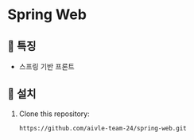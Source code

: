 # Spring Web

## 🌟 특징
- 스프링 기반 프론트

[//]: # (- Input device model and usage years.)

[//]: # (- Predict resale price using AI 🤖.)

[//]: # (- Recommend new models and subtract estimated resale value 💸.)

[//]: # (## 🖼️ Demo)

[//]: # (![Demo GIF]&#40;link_to_gif_or_image&#41;)

[//]: # ()
[//]: # (Try it live: [Device Price Predictor]&#40;https://example.com&#41;)

[//]: # ()
[//]: # (## 🛠️ Tech Stack)

[//]: # (- **Frontend**: React, Bootstrap)

[//]: # (- **Backend**: Spring Boot, Python Flask)

[//]: # (- **AI Models**: YOLO for image recognition, GPT for natural language processing)

[//]: # (- **Database**: PostgreSQL)

[//]: # (- **Deployment**: Docker, AWS EC2)

## 🚀 설치
1. Clone this repository:
   ```bash
   https://github.com/aivle-team-24/spring-web.git